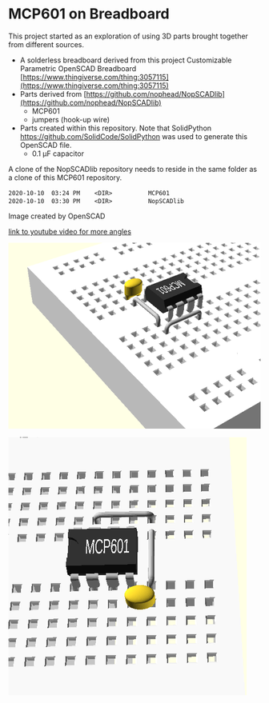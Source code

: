 # MCP601 on Breadboard

This project started as an exploration of using 3D parts brought together from different sources. 

* A solderless breadboard derived from this project 
   Customizable Parametric OpenSCAD Breadboard [https://www.thingiverse.com/thing:3057115](https://www.thingiverse.com/thing:3057115)
* Parts derived from [https://github.com/nophead/NopSCADlib](https://github.com/nophead/NopSCADlib)
    * MCP601
	* jumpers (hook-up wire)
* Parts created within this repository. Note that SolidPython https://github.com/SolidCode/SolidPython was used to generate this 
  OpenSCAD file. 
    * 0.1 µF capacitor 

A clone of the NopSCADlib repository needs to reside in the same folder as a clone of this MCP601 repository.

~~~~
2020-10-10  03:24 PM    <DIR>          MCP601
2020-10-10  03:30 PM    <DIR>          NopSCADlib
~~~~



Image created by OpenSCAD

[link to youtube video for more angles](https://youtu.be/9dhd64a-zAU)

![](images/mcp601-breadboard2.png)

![](images/mcp601-breadboard.png)
